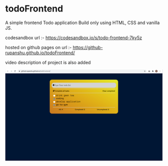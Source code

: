 # todoFrontend

A simple frontend Todo application 
Build only using HTML, CSS and vanilla JS.

codesandbox url :- https://codesandbox.io/s/todo-frontend-7ky5z

hosted on github pages on url :-
https://github-rupanshu.github.io/todoFrontend/

video description of project is also added 


![Image of screen](https://github.com/github-rupanshu/todoFrontend/blob/main/video-description/todo.png)
